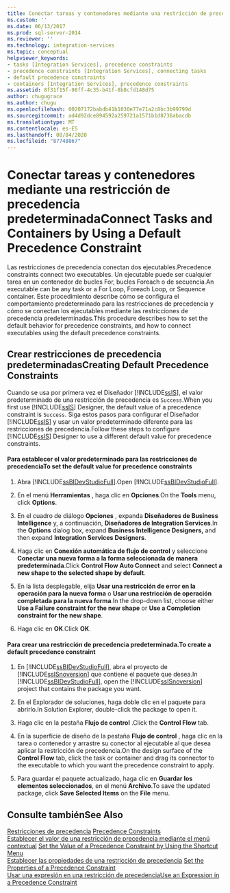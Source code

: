 ```yaml
---
title: Conectar tareas y contenedores mediante una restricción de precedencia predeterminada | Microsoft Docs
ms.custom: ''
ms.date: 06/13/2017
ms.prod: sql-server-2014
ms.reviewer: ''
ms.technology: integration-services
ms.topic: conceptual
helpviewer_keywords:
- tasks [Integration Services], precedence constraints
- precedence constraints [Integration Services], connecting tasks
- default precedence constraints
- containers [Integration Services], precedence constraints
ms.assetid: 8f31f15f-98ff-4c35-b41f-8b8cfd148d75
author: chugugrace
ms.author: chugu
ms.openlocfilehash: 00207172babdb41b1030e77e71a2c8bc3b99799d
ms.sourcegitcommit: ad4d92dce894592a259721a1571b1d8736abacdb
ms.translationtype: MT
ms.contentlocale: es-ES
ms.lasthandoff: 08/04/2020
ms.locfileid: "87748867"
---
```

# <a name="connect-tasks-and-containers-by-using-a-default-precedence-constraint"></a><span data-ttu-id="cec38-102">Conectar tareas y contenedores mediante una restricción de precedencia predeterminada</span><span class="sxs-lookup"><span data-stu-id="cec38-102">Connect Tasks and Containers by Using a Default Precedence Constraint</span></span>
  <span data-ttu-id="cec38-103">Las restricciones de precedencia conectan dos ejecutables.</span><span class="sxs-lookup"><span data-stu-id="cec38-103">Precedence constraints connect two executables.</span></span> <span data-ttu-id="cec38-104">Un ejecutable puede ser cualquier tarea en un contenedor de bucles For, bucles Foreach o de secuencia.</span><span class="sxs-lookup"><span data-stu-id="cec38-104">An executable can be any task or a For Loop, Foreach Loop, or Sequence container.</span></span> <span data-ttu-id="cec38-105">Este procedimiento describe cómo se configura el comportamiento predeterminado para las restricciones de precedencia y cómo se conectan los ejecutables mediante las restricciones de precedencia predeterminadas.</span><span class="sxs-lookup"><span data-stu-id="cec38-105">This procedure describes how to set the default behavior for precedence constraints, and how to connect executables using the default precedence constraints.</span></span>  
  
## <a name="creating-default-precedence-constraints"></a><span data-ttu-id="cec38-106">Crear restricciones de precedencia predeterminadas</span><span class="sxs-lookup"><span data-stu-id="cec38-106">Creating Default Precedence Constraints</span></span>  
 <span data-ttu-id="cec38-107">Cuando se usa por primera vez el Diseñador [!INCLUDE[ssIS](../includes/ssis-md.md)], el valor predeterminado de una restricción de precedencia es `Success`.</span><span class="sxs-lookup"><span data-stu-id="cec38-107">When you first use [!INCLUDE[ssIS](../includes/ssis-md.md)] Designer, the default value of a precedence constraint is `Success`.</span></span> <span data-ttu-id="cec38-108">Siga estos pasos para configurar el Diseñador [!INCLUDE[ssIS](../includes/ssis-md.md)] y usar un valor predeterminado diferente para las restricciones de precedencia.</span><span class="sxs-lookup"><span data-stu-id="cec38-108">Follow these steps to configure [!INCLUDE[ssIS](../includes/ssis-md.md)] Designer to use a different default value for precedence constraints.</span></span>  
  
#### <a name="to-set-the-default-value-for-precedence-constraints"></a><span data-ttu-id="cec38-109">Para establecer el valor predeterminado para las restricciones de precedencia</span><span class="sxs-lookup"><span data-stu-id="cec38-109">To set the default value for precedence constraints</span></span>  
  
1.  <span data-ttu-id="cec38-110">Abra [!INCLUDE[ssBIDevStudioFull](../includes/ssbidevstudiofull-md.md)].</span><span class="sxs-lookup"><span data-stu-id="cec38-110">Open [!INCLUDE[ssBIDevStudioFull](../includes/ssbidevstudiofull-md.md)].</span></span>  
  
2.  <span data-ttu-id="cec38-111">En el menú **Herramientas** , haga clic en **Opciones**.</span><span class="sxs-lookup"><span data-stu-id="cec38-111">On the **Tools** menu, click **Options**.</span></span>  
  
3.  <span data-ttu-id="cec38-112">En el cuadro de diálogo **Opciones** , expanda **Diseñadores de Business Intelligence** y, a continuación, **Diseñadores de Integration Services**.</span><span class="sxs-lookup"><span data-stu-id="cec38-112">In the **Options** dialog box, expand **Business Intelligence Designers,** and then expand **Integration Services Designers**.</span></span>  
  
4.  <span data-ttu-id="cec38-113">Haga clic en **Conexión automática de flujo de control** y seleccione **Conectar una nueva forma a la forma seleccionada de manera predeterminada**.</span><span class="sxs-lookup"><span data-stu-id="cec38-113">Click **Control Flow Auto Connect** and select **Connect a new shape to the selected shape by default**.</span></span>  
  
5.  <span data-ttu-id="cec38-114">En la lista desplegable, elija **Usar una restricción de error en la operación para la nueva forma** o **Usar una restricción de operación completada para la nueva forma**.</span><span class="sxs-lookup"><span data-stu-id="cec38-114">In the drop-down list, choose either **Use a Failure constraint for the new shape** or **Use a Completion constraint for the new shape**.</span></span>  
  
6.  <span data-ttu-id="cec38-115">Haga clic en **OK**.</span><span class="sxs-lookup"><span data-stu-id="cec38-115">Click **OK**.</span></span>  
  
#### <a name="to-create-a-default-precedence-constraint"></a><span data-ttu-id="cec38-116">Para crear una restricción de precedencia predeterminada.</span><span class="sxs-lookup"><span data-stu-id="cec38-116">To create a default precedence constraint</span></span>  
  
1.  <span data-ttu-id="cec38-117">En [!INCLUDE[ssBIDevStudioFull](../includes/ssbidevstudiofull-md.md)], abra el proyecto de [!INCLUDE[ssISnoversion](../includes/ssisnoversion-md.md)] que contiene el paquete que desea.</span><span class="sxs-lookup"><span data-stu-id="cec38-117">In [!INCLUDE[ssBIDevStudioFull](../includes/ssbidevstudiofull-md.md)], open the [!INCLUDE[ssISnoversion](../includes/ssisnoversion-md.md)] project that contains the package you want.</span></span>  
  
2.  <span data-ttu-id="cec38-118">En el Explorador de soluciones, haga doble clic en el paquete para abrirlo.</span><span class="sxs-lookup"><span data-stu-id="cec38-118">In Solution Explorer, double-click the package to open it.</span></span>  
  
3.  <span data-ttu-id="cec38-119">Haga clic en la pestaña **Flujo de control** .</span><span class="sxs-lookup"><span data-stu-id="cec38-119">Click the **Control Flow** tab.</span></span>  
  
4.  <span data-ttu-id="cec38-120">En la superficie de diseño de la pestaña **Flujo de control** , haga clic en la tarea o contenedor y arrastre su conector al ejecutable al que desea aplicar la restricción de precedencia.</span><span class="sxs-lookup"><span data-stu-id="cec38-120">On the design surface of the **Control Flow** tab, click the task or container and drag its connector to the executable to which you want the precedence constraint to apply.</span></span>  
  
5.  <span data-ttu-id="cec38-121">Para guardar el paquete actualizado, haga clic en **Guardar los elementos seleccionados**, en el menú **Archivo**.</span><span class="sxs-lookup"><span data-stu-id="cec38-121">To save the updated package, click **Save Selected Items** on the **File** menu.</span></span>  
  
## <a name="see-also"></a><span data-ttu-id="cec38-122">Consulte también</span><span class="sxs-lookup"><span data-stu-id="cec38-122">See Also</span></span>  
 <span data-ttu-id="cec38-123">[Restricciones de precedencia](control-flow/precedence-constraints.md) </span><span class="sxs-lookup"><span data-stu-id="cec38-123">[Precedence Constraints](control-flow/precedence-constraints.md) </span></span>  
 <span data-ttu-id="cec38-124">[Establecer el valor de una restricción de precedencia mediante el menú contextual](../../2014/integration-services/set-the-value-of-a-precedence-constraint-by-using-the-shortcut-menu.md) </span><span class="sxs-lookup"><span data-stu-id="cec38-124">[Set the Value of a Precedence Constraint by Using the Shortcut Menu](../../2014/integration-services/set-the-value-of-a-precedence-constraint-by-using-the-shortcut-menu.md) </span></span>  
 <span data-ttu-id="cec38-125">[Establecer las propiedades de una restricción de precedencia](../../2014/integration-services/set-the-properties-of-a-precedence-constraint.md) </span><span class="sxs-lookup"><span data-stu-id="cec38-125">[Set the Properties of a Precedence Constraint](../../2014/integration-services/set-the-properties-of-a-precedence-constraint.md) </span></span>  
 [<span data-ttu-id="cec38-126">Usar una expresión en una restricción de precedencia</span><span class="sxs-lookup"><span data-stu-id="cec38-126">Use an Expression in a Precedence Constraint</span></span>](../../2014/integration-services/use-an-expression-in-a-precedence-constraint.md)  
  
  
